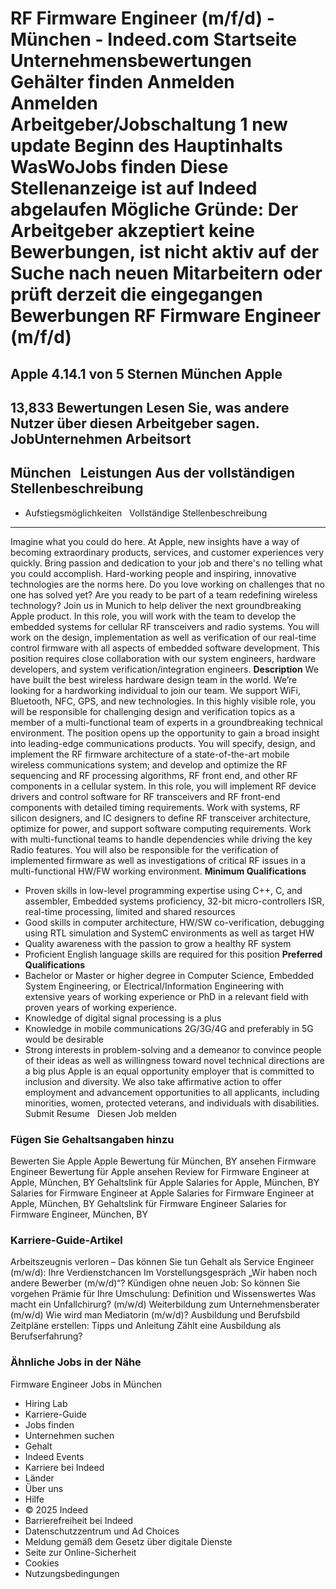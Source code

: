 RF Firmware Engineer (m/f/d) - München - Indeed.com
Startseite
Unternehmensbewertungen
Gehälter finden
Anmelden
Anmelden
Arbeitgeber/Jobschaltung
1 new update
Beginn des Hauptinhalts
WasWoJobs finden
Diese Stellenanzeige ist auf Indeed abgelaufen
Mögliche Gründe: Der Arbeitgeber akzeptiert keine Bewerbungen, ist nicht aktiv auf der Suche nach neuen Mitarbeitern oder prüft derzeit die eingegangen Bewerbungen
RF Firmware Engineer (m/f/d)
============================
Apple
4.14.1 von 5 Sternen
München
Apple
-----
13,833 Bewertungen
Lesen Sie, was andere Nutzer über diesen Arbeitgeber sagen.
JobUnternehmen
Arbeitsort
----------
München
&nbsp;
Leistungen Aus der vollständigen Stellenbeschreibung
----------------------------------------------------
* Aufstiegsmöglichkeiten
&nbsp;
Vollständige Stellenbeschreibung
--------------------------------
Imagine what you could do here. At Apple, new insights have a way of becoming extraordinary products, services, and customer experiences very quickly. Bring passion and dedication to your job and there's no telling what you could accomplish. Hard-working people and inspiring, innovative technologies are the norms here. Do you love working on challenges that no one has solved yet? Are you ready to be part of a team redefining wireless technology? Join us in Munich to help deliver the next groundbreaking Apple product. In this role, you will work with the team to develop the embedded systems for cellular RF transceivers and radio systems. You will work on the design, implementation as well as verification of our real-time control firmware with all aspects of embedded software development. This position requires close collaboration with our system engineers, hardware developers, and system verification/integration engineers.
**Description**
We have built the best wireless hardware design team in the world. We’re looking for a hardworking individual to join our team. We support WiFi, Bluetooth, NFC, GPS, and new technologies. In this highly visible role, you will be responsible for challenging design and verification topics as a member of a multi-functional team of experts in a groundbreaking technical environment. The position opens up the opportunity to gain a broad insight into leading-edge communications products. You will specify, design, and implement the RF firmware architecture of a state-of-the-art mobile wireless communications system; and develop and optimize the RF sequencing and RF processing algorithms, RF front end, and other RF components in a cellular system. In this role, you will implement RF device drivers and control software for RF transceivers and RF front-end components with detailed timing requirements. Work with systems, RF silicon designers, and IC designers to define RF transceiver architecture, optimize for power, and support software computing requirements. Work with multi-functional teams to handle dependencies while driving the key Radio features. You will also be responsible for the verification of implemented firmware as well as investigations of critical RF issues in a multi-functional HW/FW working environment.
**Minimum Qualifications**
* Proven skills in low-level programming expertise using C++, C, and assembler, Embedded systems proficiency, 32-bit micro-controllers ISR, real-time processing, limited and shared resources
* Good skills in computer architecture, HW/SW co-verification, debugging using RTL simulation and SystemC environments as well as target HW
* Quality awareness with the passion to grow a healthy RF system
* Proficient English language skills are required for this position
**Preferred Qualifications**
* Bachelor or Master or higher degree in Computer Science, Embedded System Engineering, or Electrical/Information Engineering with extensive years of working experience or PhD in a relevant field with proven years of working experience.
* Knowledge of digital signal processing is a plus
* Knowledge in mobile communications 2G/3G/4G and preferably in 5G would be desirable
* Strong interests in problem-solving and a demeanor to convince people of their ideas as well as willingness toward novel technical directions are a big plus
Apple is an equal opportunity employer that is committed to inclusion and diversity. We also take affirmative action to offer employment and advancement opportunities to all applicants, including minorities, women, protected veterans, and individuals with disabilities.
Submit Resume
&nbsp;
Diesen Job melden
### Fügen Sie Gehaltsangaben hinzu
Bewerten Sie Apple
Apple Bewertung für München, BY ansehen
Firmware Engineer Bewertung für Apple ansehen
Review for Firmware Engineer at Apple, München, BY
Gehaltslink für Apple
Salaries for Apple, München, BY
Salaries for Firmware Engineer at Apple
Salaries for Firmware Engineer at Apple, München, BY
Gehaltslink für Firmware Engineer
Salaries for Firmware Engineer, München, BY
### Karriere-Guide-Artikel
Arbeitszeugnis verloren – Das können Sie tun
Gehalt als Service Engineer (m/w/d): Ihre Verdienstchancen
Im Vorstellungsgespräch „Wir haben noch andere Bewerber (m/w/d)“?
Kündigen ohne neuen Job: So können Sie vorgehen
Prämie für Ihre Umschulung: Definition und Wissenswertes
Was macht ein Unfallchirurg? (m/w/d)
Weiterbildung zum Unternehmensberater (m/w/d)
Wie wird man Mediatorin (m/w/d)? Ausbildung und Berufsbild
Zeitpläne erstellen: Tipps und Anleitung
Zählt eine Ausbildung als Berufserfahrung?
### Ähnliche Jobs in der Nähe
Firmware Engineer Jobs in München
* Hiring Lab
* Karriere-Guide
* Jobs finden
* Unternehmen suchen
* Gehalt
* Indeed Events
* Karriere bei Indeed
* Länder
* Über uns
* Hilfe
* © 2025 Indeed
* Barrierefreiheit bei Indeed
* Datenschutzzentrum und Ad Choices
* Meldung gemäß dem Gesetz über digitale Dienste
* Seite zur Online-Sicherheit
* Cookies
* Nutzungsbedingungen